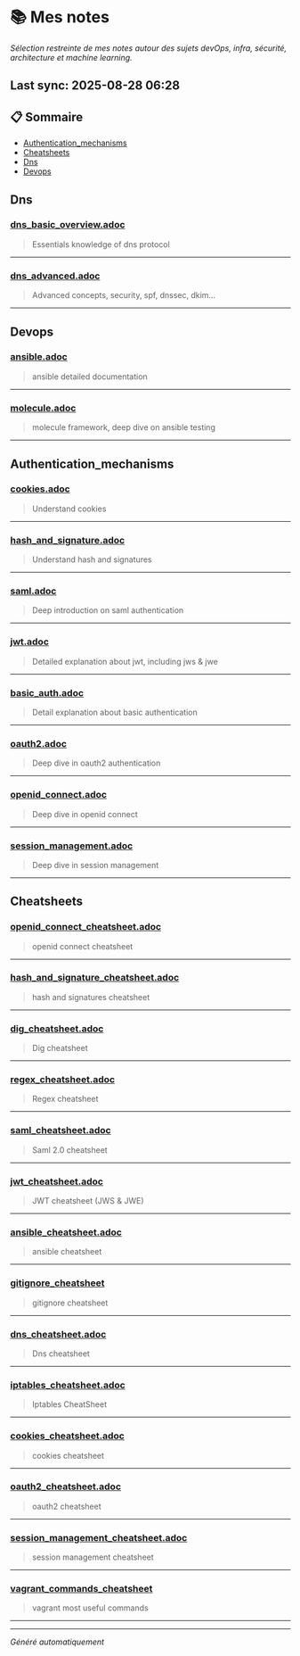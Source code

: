 # 📚 Mes notes  
*Sélection restreinte de mes notes autour des sujets devOps, infra, sécurité, architecture et machine learning.*

## Last sync: 2025-08-28 06:28


## 📋 Sommaire

- [Authentication_mechanisms](#authentication_mechanisms)
- [Cheatsheets](#cheatsheets)
- [Dns](#dns)
- [Devops](#devops)


## Dns

### [dns_basic_overview.adoc](networking/protocols/dns/dns_basic_overview.adoc)
> Essentials knowledge of dns protocol

---
### [dns_advanced.adoc](networking/protocols/dns/dns_advanced.adoc)
> Advanced concepts, security, spf, dnssec, dkim...

---

## Devops

### [ansible.adoc](devops/ansible.adoc)
> ansible detailed documentation

---
### [molecule.adoc](devops/molecule.adoc)
> molecule framework, deep dive on ansible testing

---

## Authentication_mechanisms

### [cookies.adoc](security/authentication_mechanisms/cookies.adoc)
> Understand cookies

---
### [hash_and_signature.adoc](security/authentication_mechanisms/hash_and_signature.adoc)
> Understand hash and signatures

---
### [saml.adoc](security/authentication_mechanisms/saml.adoc)
> Deep introduction on saml authentication

---
### [jwt.adoc](security/authentication_mechanisms/jwt.adoc)
> Detailed explanation about jwt, including jws & jwe

---
### [basic_auth.adoc](security/authentication_mechanisms/basic_auth.adoc)
> Detail explanation about basic authentication

---
### [oauth2.adoc](security/authentication_mechanisms/oauth2.adoc)
> Deep dive in oauth2 authentication

---
### [openid_connect.adoc](security/authentication_mechanisms/openid_connect.adoc)
> Deep dive in openid connect

---
### [session_management.adoc](security/authentication_mechanisms/session_management.adoc)
> Deep dive in session management

---

## Cheatsheets

### [openid_connect_cheatsheet.adoc](cheatsheets/openid_connect_cheatsheet.adoc)
> openid connect cheatsheet

---
### [hash_and_signature_cheatsheet.adoc](cheatsheets/hash_and_signature_cheatsheet.adoc)
> hash and signatures cheatsheet

---
### [dig_cheatsheet.adoc](cheatsheets/dig_cheatsheet.adoc)
> Dig cheatsheet

---
### [regex_cheatsheet.adoc](cheatsheets/regex_cheatsheet.adoc)
> Regex cheatsheet

---
### [saml_cheatsheet.adoc](cheatsheets/saml_cheatsheet.adoc)
> Saml 2.0 cheatsheet

---
### [jwt_cheatsheet.adoc](cheatsheets/jwt_cheatsheet.adoc)
> JWT cheatsheet (JWS & JWE)

---
### [ansible_cheatsheet.adoc](cheatsheets/ansible_cheatsheet.adoc)
> ansible cheatsheet

---
### [gitignore_cheatsheet](cheatsheets/gitignore_cheatsheet)
> gitignore cheatsheet

---
### [dns_cheatsheet.adoc](cheatsheets/dns_cheatsheet.adoc)
> Dns cheatsheet

---
### [iptables_cheatsheet.adoc](cheatsheets/iptables_cheatsheet.adoc)
> Iptables CheatSheet

---
### [cookies_cheatsheet.adoc](cheatsheets/cookies_cheatsheet.adoc)
> cookies cheatsheet

---
### [oauth2_cheatsheet.adoc](cheatsheets/oauth2_cheatsheet.adoc)
> oauth2 cheatsheet

---
### [session_management_cheatsheet.adoc](cheatsheets/session_management_cheatsheet.adoc)
> session management cheatsheet

---
### [vagrant_commands_cheatsheet](cheatsheets/vagrant_commands_cheatsheet)
> vagrant most useful commands

---

---
_Généré automatiquement_